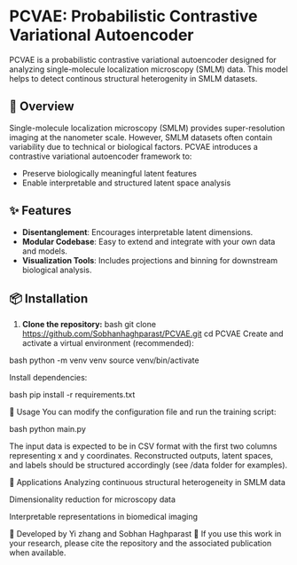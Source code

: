 # PCVAE: Probabilistic Contrastive Variational Autoencoder

PCVAE is a probabilistic contrastive variational autoencoder designed for analyzing single-molecule localization microscopy (SMLM) data. This model helps to detect continous structural heterogenity in SMLM datasets.

## 📌 Overview

Single-molecule localization microscopy (SMLM) provides super-resolution imaging at the nanometer scale. However, SMLM datasets often contain variability due to technical or biological factors. PCVAE introduces a contrastive variational autoencoder framework to:

- Preserve biologically meaningful latent features
- Enable interpretable and structured latent space analysis

## ✨ Features

- **Disentanglement**: Encourages interpretable latent dimensions.
- **Modular Codebase**: Easy to extend and integrate with your own data and models.
- **Visualization Tools**: Includes projections and binning for downstream biological analysis.

## 📦 Installation

1. **Clone the repository:**
   bash
   git clone https://github.com/Sobhanhaghparast/PCVAE.git
   cd PCVAE
Create and activate a virtual environment (recommended):

bash
python -m venv venv
source venv/bin/activate


Install dependencies:

bash
pip install -r requirements.txt


🚀 Usage
You can modify the configuration file and run the training script:

bash
python main.py


The input data is expected to be in CSV format with the first two columns representing x and y coordinates. Reconstructed outputs, latent spaces, and labels should be structured accordingly (see /data folder for examples).

🧠 Applications
Analyzing continuous structural heterogeneity in SMLM data

Dimensionality reduction for microscopy data

Interpretable representations in biomedical imaging


🔬 Developed by Yi zhang and Sobhan Haghparast
🧪 If you use this work in your research, please cite the repository and the associated publication when available.
